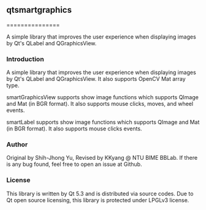 ## qtsmartgraphics
===============

A simple library that improves the user experience when displaying images by Qt's QLabel and QGraphicsView.

### Introduction

A simple library that improves the user experience when displaying images by Qt's QLabel and QGraphicsView. It also supports OpenCV Mat array type.

smartGraphicsView supports show image functions which supports QImage and Mat (in BGR format). It also supports mouse clicks, moves, and wheel events.

smartLabel supports show image functions which supports QImage and Mat (in BGR format). It also supports mouse clicks events.

### Author

Original by Shih-Jhong Yu, Revised by KKyang @ NTU BIME BBLab. If there is any bug found, feel free to open an issue at Github.

### License

This library is written by Qt 5.3 and is distributed via source codes. Due to Qt open source licensing, this library is protected under LPGLv3 license.
